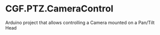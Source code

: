 # CGF.PTZ.CameraControl
Arduino project that allows controlling a Camera mounted on a Pan/Tilt Head
